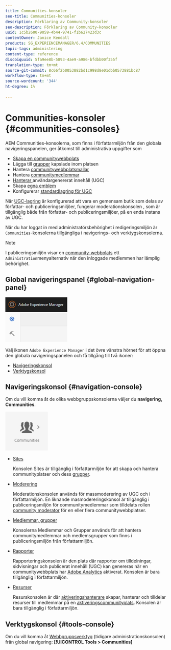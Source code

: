 ```yaml
---
title: Communities-konsoler
seo-title: Communities-konsoler
description: Förklaring av Community-konsoler
seo-description: Förklaring av Community-konsoler
uuid: 1c5b2600-9059-4b44-9741-f1b627423d3c
contentOwner: Janice Kendall
products: SG_EXPERIENCEMANAGER/6.4/COMMUNITIES
topic-tags: administering
content-type: reference
discoiquuid: 5fa9ee8b-5893-4ae9-a986-bfdbb00f355f
translation-type: tm+mt
source-git-commit: 8c66f2b0053882bd1c998d8e01dbb0573881bc87
workflow-type: tm+mt
source-wordcount: '344'
ht-degree: 1%

---
```



# Communities-konsoler {#communities-consoles}

AEM Communities-konsolerna, som finns i författarmiljön från den globala navigeringspanelen, ger åtkomst till administrativa uppgifter som

* [Skapa en communitywebbplats](sites-console.md)
* Lägga till [grupper](groups.md) kapslade inom platsen
* Hantera [communitywebbplatsmallar](sites.md)
* Hantera [communitymedlemmar](members.md)
* [Hanterar ](moderate-ugc.md) användargenererat innehåll (UGC)
* Skapa [egna emblem](badges.md)
* Konfigurerar [standardlagring för UGC](srp-config.md)

När [UGC-lagring](working-with-srp.md) är konfigurerad att vara en gemensam butik som delas av författar- och publiceringsmiljöer, fungerar moderationskonsolen [](moderation.md), som är tillgänglig både från författar- och publiceringsmiljöer, på en enda instans av UGC.

När du har loggat in med administratörsbehörighet i redigeringsmiljön är `Communities`-konsolerna tillgängliga i navigerings- och verktygskonsolerna.

>[!NOTE]
>
>I publiceringsmiljön visar en [community-webbplats](sites-console.md) ett `Administration`menyalternativ när den inloggade medlemmen har lämplig behörighet.

## Global navigeringspanel {#global-navigation-panel}

![chlimage_1-91](assets/chlimage_1-91.png)

Välj ikonen `Adobe Experience Manager` i det övre vänstra hörnet för att öppna den globala navigeringspanelen och få tillgång till två ikoner:

* [Navigeringskonsol](#navigation-console)
* [Verktygskonsol](tools.md)

## Navigeringskonsol {#navigation-console}

Om du vill komma åt de olika webbgruppskonsolerna väljer du **navigering, Communities**.

![chlimage_1-92](assets/chlimage_1-92.png)

* [Sites](sites-console.md)

   Konsolen Sites är tillgänglig i författarmiljön för att skapa och hantera communityplatser och dess [grupper](groups.md).

* [Moderering](moderation.md)

   Moderationskonsolen används för massmoderering av UGC och i författarmiljön. En liknande masmodereringskonsol är tillgänglig i publiceringsmiljön för communitymedlemmar som tilldelats rollen [community moderator](users.md#publishenvironmentusersandgroups) för en eller flera communitywebbplatser.

* [Medlemmar, grupper](members.md)

   Konsolerna Medlemmar och Grupper används för att hantera communitymedlemmar och medlemsgrupper som finns i publiceringsmiljön från författarmiljön.

* [Rapporter](reports.md)

   Rapporteringskonsolen är den plats där rapporter om tilldelningar, sidvisningar och publicerat innehåll (UGC) kan genereras när en communitywebbplats har [Adobe Analytics](sites-console.md#analytics) aktiverat. Konsolen är bara tillgänglig i författarmiljön.

* [Resurser](resources.md)

   Resurskonsolen är där [aktiveringshanterare](enablement.md#communitymanagers) skapar, hanterar och tilldelar resurser till medlemmar på en [aktiveringscommunityplats](overview.md#enablement-community). Konsolen är bara tillgänglig i författarmiljön.

## Verktygskonsol {#tools-console}

Om du vill komma åt [Webbgruppsverktyg](tools.md) (tidigare administrationskonsolen) från global navigering: **[!UICONTROL Tools > Communities]**
